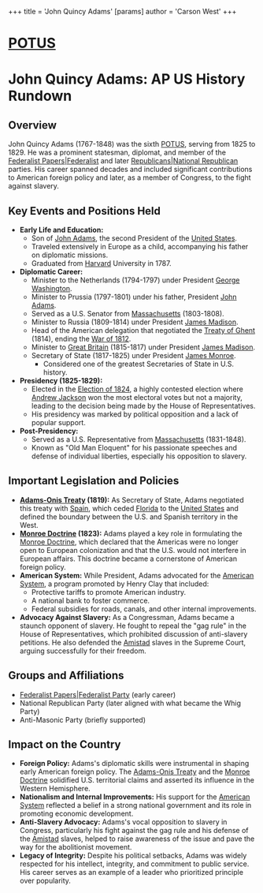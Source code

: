 +++
 title = 'John Quincy Adams'
[params]
	author = 'Carson West'
+++
# [POTUS](./../potus/)
# John Quincy Adams: AP US History Rundown

## Overview

John Quincy Adams (1767-1848) was the sixth [POTUS](./../potus/), serving from 1825 to 1829.  He was a prominent statesman, diplomat, and member of the [Federalist Papers|Federalist](./../federalist-papers|federalist/) and later [Republicans|National Republican](./../republicans|national-republican/) parties.  His career spanned decades and included significant contributions to American foreign policy and later, as a member of Congress, to the fight against slavery.

## Key Events and Positions Held

*   **Early Life and Education:**
    *   Son of [John Adams](./../john-adams/), the second President of the [United States](./../united-states/).
    *   Traveled extensively in Europe as a child, accompanying his father on diplomatic missions.
    *   Graduated from [Harvard](./../harvard/) University in 1787.
*   **Diplomatic Career:**
    *   Minister to the Netherlands (1794-1797) under President [George Washington](./../george-washington/).
    *   Minister to Prussia (1797-1801) under his father, President [John Adams](./../john-adams/).
    *   Served as a U.S. Senator from [Massachusetts](./../massachusetts/) (1803-1808).
    *   Minister to Russia (1809-1814) under President [James Madison](./../james-madison/).
    *   Head of the American delegation that negotiated the [Treaty of Ghent](./../treaty-of-ghent/) (1814), ending the [War of 1812](./../war-of-1812/).
    *   Minister to [Great Britain](./../great-britain/) (1815-1817) under President [James Madison](./../james-madison/).
    *   Secretary of State (1817-1825) under President [James Monroe](./../james-monroe/).
        *   Considered one of the greatest Secretaries of State in U.S. history.
*   **Presidency (1825-1829):**
    *   Elected in the [Election of 1824](./../election-of-1824/), a highly contested election where [Andrew Jackson](./../andrew-jackson/) won the most electoral votes but not a majority, leading to the decision being made by the House of Representatives.
    *   His presidency was marked by political opposition and a lack of popular support.
*   **Post-Presidency:**
    *   Served as a U.S. Representative from [Massachusetts](./../massachusetts/) (1831-1848).
    *   Known as "Old Man Eloquent" for his passionate speeches and defense of individual liberties, especially his opposition to slavery.

## Important Legislation and Policies

*   **[Adams-Onis Treaty](./../adams-onis-treaty/) (1819):** As Secretary of State, Adams negotiated this treaty with [Spain](./../spain/), which ceded [Florida](./../florida/) to the [United States](./../united-states/) and defined the boundary between the U.S. and Spanish territory in the West.
*   **[Monroe Doctrine](./../monroe-doctrine/) (1823):**  Adams played a key role in formulating the [Monroe Doctrine](./../monroe-doctrine/), which declared that the Americas were no longer open to European colonization and that the U.S. would not interfere in European affairs. This doctrine became a cornerstone of American foreign policy.
*   **American System:** While President, Adams advocated for the [American System](./../american-system/), a program promoted by Henry Clay that included:
    *   Protective tariffs to promote American industry.
    *   A national bank to foster commerce.
    *   Federal subsidies for roads, canals, and other internal improvements.
*   **Advocacy Against Slavery:**  As a Congressman, Adams became a staunch opponent of slavery. He fought to repeal the "gag rule" in the House of Representatives, which prohibited discussion of anti-slavery petitions.  He also defended the [Amistad](./../amistad/) slaves in the Supreme Court, arguing successfully for their freedom.

## Groups and Affiliations

*   [Federalist Papers|Federalist Party](./../federalist-papers|federalist-party/) (early career)
*   National Republican Party (later aligned with what became the Whig Party)
*   Anti-Masonic Party (briefly supported)

## Impact on the Country

*   **Foreign Policy:** Adams's diplomatic skills were instrumental in shaping early American foreign policy. The [Adams-Onis Treaty](./../adams-onis-treaty/) and the [Monroe Doctrine](./../monroe-doctrine/) solidified U.S. territorial claims and asserted its influence in the Western Hemisphere.
*   **Nationalism and Internal Improvements:**  His support for the [American System](./../american-system/) reflected a belief in a strong national government and its role in promoting economic development.
*   **Anti-Slavery Advocacy:**  Adams's vocal opposition to slavery in Congress, particularly his fight against the gag rule and his defense of the [Amistad](./../amistad/) slaves, helped to raise awareness of the issue and pave the way for the abolitionist movement.
*   **Legacy of Integrity:** Despite his political setbacks, Adams was widely respected for his intellect, integrity, and commitment to public service. His career serves as an example of a leader who prioritized principle over popularity.
